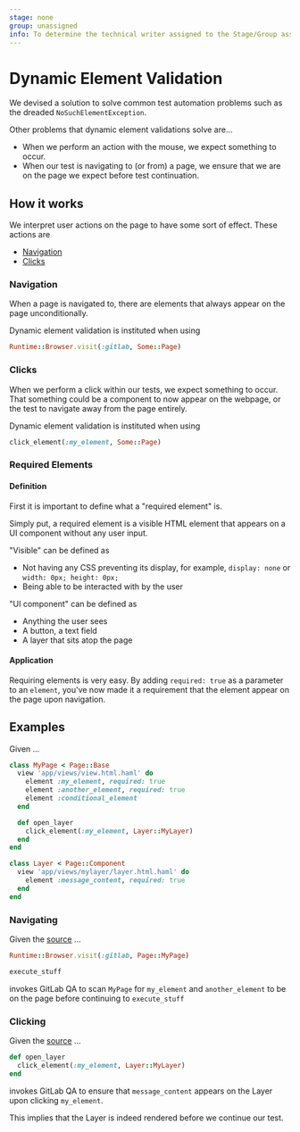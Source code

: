 ```yaml
---
stage: none
group: unassigned
info: To determine the technical writer assigned to the Stage/Group associated with this page, see https://about.gitlab.com/handbook/engineering/ux/technical-writing/#assignments
---
```


# Dynamic Element Validation

We devised a solution to solve common test automation problems such as the dreaded `NoSuchElementException`.

Other problems that dynamic element validations solve are...

- When we perform an action with the mouse, we expect something to occur.
- When our test is navigating to (or from) a page, we ensure that we are on the page we expect before
  test continuation.

## How it works

We interpret user actions on the page to have some sort of effect. These actions are

- [Navigation](#navigation)
- [Clicks](#clicks)

### Navigation

When a page is navigated to, there are elements that always appear on the page unconditionally.

Dynamic element validation is instituted when using

```ruby
Runtime::Browser.visit(:gitlab, Some::Page)
```

### Clicks

When we perform a click within our tests, we expect something to occur. That something could be a component to now
appear on the webpage, or the test to navigate away from the page entirely.

Dynamic element validation is instituted when using

```ruby
click_element(:my_element, Some::Page)
```

### Required Elements

#### Definition

First it is important to define what a "required element" is.

Simply put, a required element is a visible HTML element that appears on a UI component without any user input.

"Visible" can be defined as

- Not having any CSS preventing its display, for example, `display: none` or `width: 0px; height: 0px;`
- Being able to be interacted with by the user

"UI component" can be defined as

- Anything the user sees
- A button, a text field
- A layer that sits atop the page

#### Application

Requiring elements is very easy. By adding `required: true` as a parameter to an `element`, you've now made it
a requirement that the element appear on the page upon navigation.

## Examples

Given ...

```ruby
class MyPage < Page::Base
  view 'app/views/view.html.haml' do
    element :my_element, required: true
    element :another_element, required: true
    element :conditional_element
  end

  def open_layer
    click_element(:my_element, Layer::MyLayer)
  end
end

class Layer < Page::Component
  view 'app/views/mylayer/layer.html.haml' do
    element :message_content, required: true
  end
end
```

### Navigating

Given the [source](#examples) ...

```ruby
Runtime::Browser.visit(:gitlab, Page::MyPage)

execute_stuff
```

invokes GitLab QA to scan `MyPage` for `my_element` and `another_element` to be on the page before continuing to
`execute_stuff`

### Clicking

Given the [source](#examples) ...

```ruby
def open_layer
  click_element(:my_element, Layer::MyLayer)
end
```

invokes GitLab QA to ensure that `message_content` appears on
the Layer upon clicking `my_element`.

This implies that the Layer is indeed rendered before we continue our test.
